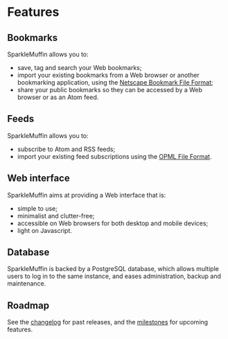 # Features
## Bookmarks
SparkleMuffin allows you to:

- save, tag and search your Web bookmarks;
- import your existing bookmarks from a Web browser or another bookmarking application,
  using the [Netscape Bookmark File Format](../developers/architecture/netscape.md);
- share your public bookmarks so they can be accessed by a Web browser or as an
  Atom feed.

## Feeds
SparkleMuffin allows you to:

- subscribe to Atom and RSS feeds;
- import your existing feed subscriptions using the [OPML File Format](../developers/architecture/opml.md).

## Web interface
SparkleMuffin aims at providing a Web interface that is:

- simple to use;
- minimalist and clutter-free;
- accessible on Web browsers for both desktop and mobile devices;
- light on Javascript.

## Database
SparkleMuffin is backed by a PostgreSQL database, which allows multiple users to
log in to the same instance, and eases administration, backup and maintenance.

## Roadmap
See the [changelog](../changelog.md) for past releases, and the
[milestones](https://github.com/virtualtam/sparklemuffin/milestones) for upcoming
features.
